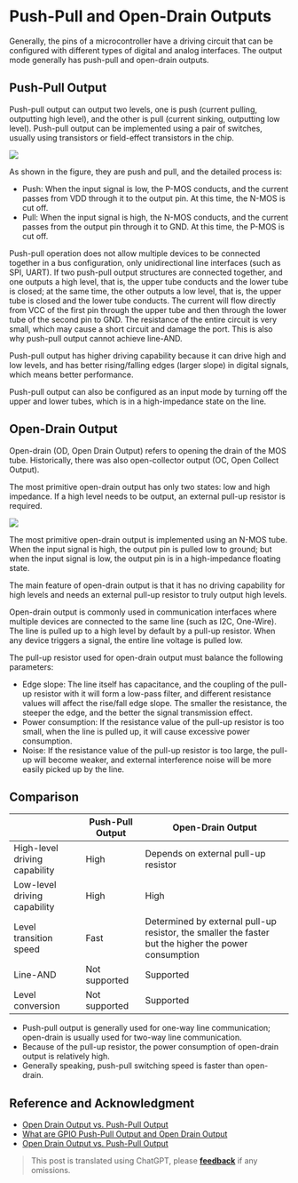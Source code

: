 # Push-Pull and Open-Drain Outputs

Generally, the pins of a microcontroller have a driving circuit that can be configured with different types of digital and analog interfaces. The output mode generally has push-pull and open-drain outputs.

## Push-Pull Output

Push-pull output can output two levels, one is push (current pulling, outputting high level), and the other is pull (current sinking, outputting low level). Push-pull output can be implemented using a pair of switches, usually using transistors or field-effect transistors in the chip.

![](https://img.wiki-power.com/d/wiki-media/img/20211227095254.png)

As shown in the figure, they are push and pull, and the detailed process is:

- Push: When the input signal is low, the P-MOS conducts, and the current passes from VDD through it to the output pin. At this time, the N-MOS is cut off.
- Pull: When the input signal is high, the N-MOS conducts, and the current passes from the output pin through it to GND. At this time, the P-MOS is cut off.

Push-pull operation does not allow multiple devices to be connected together in a bus configuration, only unidirectional line interfaces (such as SPI, UART). If two push-pull output structures are connected together, and one outputs a high level, that is, the upper tube conducts and the lower tube is closed; at the same time, the other outputs a low level, that is, the upper tube is closed and the lower tube conducts. The current will flow directly from VCC of the first pin through the upper tube and then through the lower tube of the second pin to GND. The resistance of the entire circuit is very small, which may cause a short circuit and damage the port. This is also why push-pull output cannot achieve line-AND.

Push-pull output has higher driving capability because it can drive high and low levels, and has better rising/falling edges (larger slope) in digital signals, which means better performance.

Push-pull output can also be configured as an input mode by turning off the upper and lower tubes, which is in a high-impedance state on the line.

## Open-Drain Output

Open-drain (OD, Open Drain Output) refers to opening the drain of the MOS tube. Historically, there was also open-collector output (OC, Open Collect Output).

The most primitive open-drain output has only two states: low and high impedance. If a high level needs to be output, an external pull-up resistor is required.

![](https://img.wiki-power.com/d/wiki-media/img/20211228172532.png)

The most primitive open-drain output is implemented using an N-MOS tube. When the input signal is high, the output pin is pulled low to ground; but when the input signal is low, the output pin is in a high-impedance floating state.

The main feature of open-drain output is that it has no driving capability for high levels and needs an external pull-up resistor to truly output high levels.

Open-drain output is commonly used in communication interfaces where multiple devices are connected to the same line (such as I2C, One-Wire). The line is pulled up to a high level by default by a pull-up resistor. When any device triggers a signal, the entire line voltage is pulled low.

The pull-up resistor used for open-drain output must balance the following parameters:

- Edge slope: The line itself has capacitance, and the coupling of the pull-up resistor with it will form a low-pass filter, and different resistance values will affect the rise/fall edge slope. The smaller the resistance, the steeper the edge, and the better the signal transmission effect.
- Power consumption: If the resistance value of the pull-up resistor is too small, when the line is pulled up, it will cause excessive power consumption.
- Noise: If the resistance value of the pull-up resistor is too large, the pull-up will become weaker, and external interference noise will be more easily picked up by the line.

## Comparison

|                               | Push-Pull Output | Open-Drain Output                                                                                    |
| ----------------------------- | ---------------- | ---------------------------------------------------------------------------------------------------- |
| High-level driving capability | High             | Depends on external pull-up resistor                                                                 |
| Low-level driving capability  | High             | High                                                                                                 |
| Level transition speed        | Fast             | Determined by external pull-up resistor, the smaller the faster but the higher the power consumption |
| Line-AND                      | Not supported    | Supported                                                                                            |
| Level conversion              | Not supported    | Supported                                                                                            |

- Push-pull output is generally used for one-way line communication; open-drain is usually used for two-way line communication.
- Because of the pull-up resistor, the power consumption of open-drain output is relatively high.
- Generally speaking, push-pull switching speed is faster than open-drain.

## Reference and Acknowledgment

- [Open Drain Output vs. Push-Pull Output](https://open4tech.com/open-drain-output-vs-push-pull-output/)
- [What are GPIO Push-Pull Output and Open Drain Output](https://mp.weixin.qq.com/s/bNfSBfYKt_IKnFPvrCYD9Q)
- [Open Drain Output vs. Push-Pull Output](https://zhuanlan.zhihu.com/p/41942876)

> This post is translated using ChatGPT, please [**feedback**](https://github.com/linyuxuanlin/Wiki_MkDocs/issues/new) if any omissions.
